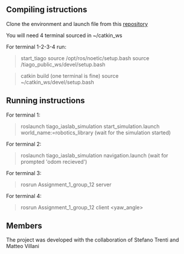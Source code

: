 
## Compiling istructions
Clone the environment and launch file from this [repository](https://github.com/PieroSimonet/tiago_iaslab_simulation.git)

You will need 4 terminal sourced in ~/catkin_ws

For terminal 1-2-3-4 run:

> start_tiago
> source /opt/ros/noetic/setup.bash 
> source /tiago_public_ws/devel/setup.bash

> catkin build  (one terminal is fine)
> source ~/catkin_ws/devel/setup.bash

## Running instructions

For terminal 1:
> roslaunch tiago_iaslab_simulation start_simulation.launch world_name:=robotics_library
(wait for the simulation started)

For terminal 2:
> roslaunch tiago_iaslab_simulation navigation.launch
(wait for prompted 'odom recieved')

For terminal 3:
> rosrun Assignment_1_group_12 server

For terminal 4:
> rosrun Assignment_1_group_12 client <x> <y> <yaw_angle>

## Members
The project was developed with the collaboration of Stefano Trenti and Matteo Villani
